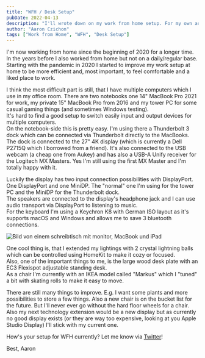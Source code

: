 ```yaml
---
title: "WFH / Desk Setup"
pubDate: 2022-04-13
description: "I'll wrote down on my work from home setup. For my own archive and for people who are interested in it."
author: "Aaron Czichon"
tags: ["Work from Home", "WFH", "Desk Setup"]
---
```


I'm now working from home since the beginning of 2020 for a longer time. In the years before I also worked from home but not on a daily/regular base.
Starting with the pandemic in 2020 I started to improve my work setup at home to be more efficient and, most important, to feel comfortable and a liked place to work.

I think the most difficult part is still, that I have multiple computers which I use in my office room. There are two notebooks one 14" MacBook Pro 2021 for work, my private 15" MacBook Pro from 2016 and my tower PC for some casual gaming things (and sometimes Windows testing).  
It's hard to find a good setup to switch easily input and output devices for multiple computers.  
On the notebook-side this is pretty easy. I'm using there a Thunderbolt 3 dock which can be connected via Thunderbolt directly to the MacBooks. The dock is connected to the 27" 4K display (which is currently a Dell P2715Q which I borrowed from a friend). It's also connected to the USB webcam (a cheap one from Aukey) and has also a USB-A Unify receiver for the Logitech MX Masters. Yes I'm still using the first MX Master and I'm totally happy with it.

Luckily the display has two input connection possibilities with DisplayPort. One DisplayPort and one MiniDP. The "normal" one I'm using for the tower PC and the MiniDP for the Thunderbolt dock.  
The speakers are connected to the display's headphone jack and I can use audio transport via DisplayPort to listening to music.  
For the keyboard I'm using a Keychron K8 with German ISO layout as it's supports macOS and Windows and allows me to save 3 bluetooth connections.

![Bild von einem schreibtisch mit monitor, MacBook und iPad](https://directus.aaronczichon.de/assets/91469baa-3983-4194-a355-04004aa0c038?download&width=750)

One cool thing is, that I extended my lightings with 2 crystal lightning balls which can be controlled using HomeKit to make it cozy or focused.  
Also, one of the important things to me, is the large wood desk plate with an EC3 Flexispot adjustable standing desk.  
As a chair I'm currently with an IKEA model called "Markus" which I "tuned" a bit with skating rolls to make it easy to move.

There are still many things to improve. E.g. I want some plants and more possibilities to store a few things. Also a new chair is on the bucket list for the future. But I'll never ever go without the hard floor wheels for a chair.  
Also my next technology extension would be a new display but as currently no good display exists (or they are way too expensive, looking at you Apple Studio Display) I'll stick with my current one.

How's your setup for WFH currently? Let me know via [Twitter](https://twitter.com/aaronczichon)!

Best,
Aaron
